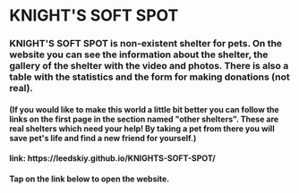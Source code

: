 # KNIGHT'S SOFT SPOT

<h3>
    KNIGHT'S SOFT SPOT is non-existent shelter for pets. On the website you can see the information about the shelter,
    the gallery of the shelter with the video and photos. There is also a table with the statistics and the form
    for making donations (not real).
</h3>
<h4>
    (If you would like to make this world a little bit better you can follow the links on the first page in the section
    named "other shelters". These are real shelters which need your help! By taking a pet from there you will save 
    pet's life and find a new friend for yourself.)
</h4>
<h4>
    link: https://leedskiy.github.io/KNIGHTS-SOFT-SPOT/
</h4>
<h4>
    Tap on the link below to open the website.
</h4>